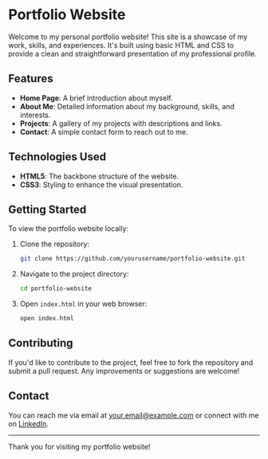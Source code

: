 # Portfolio Website

Welcome to my personal portfolio website! This site is a showcase of my work, skills, and experiences. It's built using basic HTML and CSS to provide a clean and straightforward presentation of my professional profile.

## Features

- **Home Page**: A brief introduction about myself.
- **About Me**: Detailed information about my background, skills, and interests.
- **Projects**: A gallery of my projects with descriptions and links.
- **Contact**: A simple contact form to reach out to me.

## Technologies Used

- **HTML5**: The backbone structure of the website.
- **CSS3**: Styling to enhance the visual presentation.

## Getting Started

To view the portfolio website locally:

1. Clone the repository:
    ```bash
    git clone https://github.com/yourusername/portfolio-website.git
    ```
2. Navigate to the project directory:
    ```bash
    cd portfolio-website
    ```
3. Open `index.html` in your web browser:
    ```bash
    open index.html
    ```

## Contributing

If you'd like to contribute to the project, feel free to fork the repository and submit a pull request. Any improvements or suggestions are welcome!



## Contact

You can reach me via email at [your.email@example.com](mailto:your.email@example.com) or connect with me on [LinkedIn](https://www.linkedin.com/in/yourprofile).

---

Thank you for visiting my portfolio website!

